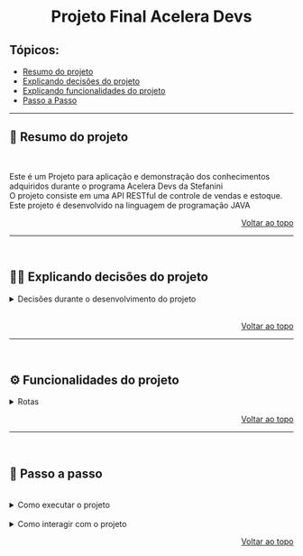 <h1 id="top" align="center">Projeto Final Acelera Devs</h1>

<h2>Tópicos:</h2>

- [Resumo do projeto](#summary)
- [Explicando decisões do projeto](#decisions)
- [Explicando funcionalidades do projeto](#functionalities)
- [Passo a Passo](#stepByStep)

---

<h2 id="summary">📝 Resumo do projeto</h2>

<br>

Este é um Projeto para aplicação e demonstração dos conhecimentos adquiridos durante o programa Acelera Devs da Stefanini
<br>
O projeto consiste em uma API RESTful de controle de vendas e estoque.
Este projeto é desenvolvido na linguagem de programação JAVA


<p align="right"><a href="#top">Voltar ao topo</a></p>

---

<br>

<h2 id="decisions">👨‍💻 Explicando decisões do projeto</h2>
<details><summary>Decisões durante o desenvolvimento do projeto</summary>
<p>

Boa Parte do projeto foi desenvolvido utilizando a biblioteca Lombok para auxiliar e agilizar o desenvolvimento das classes Java.

Utilizei também a biblioteca Flyway para gerenciar a comunicação com banco de dados e o gerenciamento das migrations. 

Neste projeto foi utilizado das seguintes tecnologias.
* Java
* JPA
* MySql
* Springboot
* Maven
* Poi Apache
* Lombok
* Flyway


</p>
</details>

<br>

<p align="right"><a href="#top">Voltar ao topo</a></p>

---

<br>

<h2 id="functionalities">⚙️ Funcionalidades do projeto</h2>

<details><summary>Rotas</summary>

<br>

Como dito já no início da descrição dos requisitos do Projeto, este é composto por 5 seções principais:
1.	Cliente
2.	Produto
3.	Entrada
4.	Venda
5.  Relatórios

Separei as sessões em 5 rotas principais e em cada uma delas suas respectivas necessidades, a baixo temos uma tabela para exemplificar

<br>

<h3>Cliente</h3>

| Endpoint       | Métodos HTTP | Descrição                              |
|----------------|--------------|----------------------------------------|
| /cliente       | POST         | Utilizado para cadastrar um cliente    |
| /cliente       | GET          | Retorna lista de clientes              |
| /cliente/{cpf} | GET          | Retorna os dados do cliente específico |
| /cliente       | PUT          | Altera um cliente a partir do seu CPF  |
| /cliente{cpf}  | DELETE       | Efetua um delete do cliente            |

<br>

<h3>Produto</h3>

| Endpoint      | Métodos HTTP | Descrição                              |
|---------------|--------------|----------------------------------------|
| /produto      | POST         | Utilizado para cadastrar um produto    |
| /produto      | GET          | Retorna lista de produto               |
| /produto/{id} | GET          | Retorna os dados do produto específico |
| /produto      | PUT          | Altera um produto a partir do seu ID   |
| /produto/{id} | DELETE       | Efetua um delete do produto            |

<br>

<h3>Entrada</h3>

| Endpoint      | Métodos HTTP | Descrição                                                               |
|---------------|--------------|-------------------------------------------------------------------------|
| /entrada/{id} | POST         | Utilizado para cadastrar uma venda de um produto a partir do seu código |

<br>

<h3>Vendas</h3>

| Endpoint     | Métodos HTTP | Descrição                                                                                         |
|--------------|--------------|---------------------------------------------------------------------------------------------------|
| /vendas/xlsx | POST         | Utilizado para registrar um arquivo em Excel (xlsx) e cadastrar os campos em uma tabela de vendas |

<h3>Relatórios</h3>

| Endpoint              | Métodos HTTP | Descrição                                                   |
|-----------------------|--------------|-------------------------------------------------------------|
| /relatorio/{cpf}      | GET          | Utilizado para emitir um relatório de compras por CPF       |
| /relatorio/{ano}{mes} | GET          | Utilizado para emitir um relatório de compras por ano e mês |
<br></details></p>

<p align="right"><a href="#top">Voltar ao topo</a></p>

---

<br>

<h2 id="stepByStep">🦶 Passo a passo</h2>

<br>

<details><summary>Como executar o projeto</summary>
<p>

<details><summary>⚠️ Pré requisitos</summary>
<p>

<br>
 Na sua máquina você deve ter:

- Git
- Java Versão 17
- MySQL

<a href="https://git-scm.com/book/en/v2/Getting-Started-Installing-Git">Git</a>, <a href="https://www.java.com/pt-BR/download/ie_manual.jsp">Java</a> e <a href="https://dev.mysql.com/downloads/installer/">MySQL</a>

<br>

```bash
# Faça o clone do repositório:
$ git clone git@github.com:pablovr1000/aceleraDevsAPI.git
 
# Edite o arquivo application.properties colocando os dados de acesso do seu MySQL Local e o nome do seu Banco de Dados:
 
# Utilize a IDE de sua preferência, sugestão é utilizar o IntelliJ
```
<a href="https://www.jetbrains.com/pt-br/idea/download">IntelliJ</a>

</p>
</details>
</p>
</details>

<br>

<details><summary>Como interagir com o projeto</summary>
<p>

 - Na pasta raiz do projeto, importe o arquivo AceleraDevsPabloAPI.postman_collection.Json em seu Postman

</p>
</details>
</p>
</details>

<p align="right"><a href="#top">Voltar ao topo</a></p>

<br>
